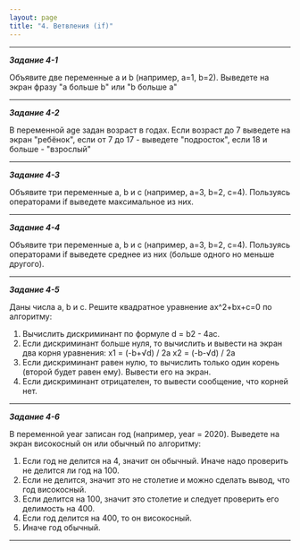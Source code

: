 ```yaml
---
layout: page
title: "4. Ветвления (if)"
---
```


---

_**Задание 4-1**_

Объявите две переменные a и b (например, a=1, b=2). Выведете на экран фразу "a больше b" или "b больше a"

---

_**Задание 4-2**_

В переменной age задан возраст в годах. Если возраст до 7 выведете на экран "ребёнок", если от 7 до 17 - выведете "подросток", если 18 и больше - "взрослый"

---

_**Задание 4-3**_

Объявите три переменные a, b и c (например, a=3, b=2, c=4). Пользуясь операторами if выведете максимальное из них.

---

_**Задание 4-4**_

Объявите три переменные a, b и c (например, a=3, b=2, c=4). Пользуясь операторами if выведете среднее из них (больше одного но меньше другого).

---

_**Задание 4-5**_

Даны числа a, b и c. Решите квадратное уравнение ax^2+bx+c=0 по алгоритму:

1. Вычислить дискриминант по формуле d = b2 - 4ac.
2. Если дискриминант больше нуля, то вычислить и вывести на экран два корня уравнения:
   x1 = (-b+√d) / 2a
   x2 = (-b-√d) / 2a
3. Если дискриминант равен нулю, то вычислить только один корень (второй будет равен ему). Вывести его на экран.
4. Если дискриминант отрицателен, то вывести сообщение, что корней нет.

---

_**Задание 4-6**_

В переменной year записан год (например, year = 2020). Выведете на экран високосный он или обычный по алгоритму:

1. Если год не делится на 4, значит он обычный.
   Иначе надо проверить не делится ли год на 100.
2. Если не делится, значит это не столетие и можно сделать вывод, что год високосный.
3. Если делится на 100, значит это столетие и следует проверить его делимость на 400.
4. Если год делится на 400, то он високосный.
5. Иначе год обычный.

---
